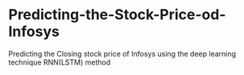 # Predicting-the-Stock-Price-od-Infosys
Predicting the Closing stock price of Infosys using the deep learning  technique RNN(LSTM) method
